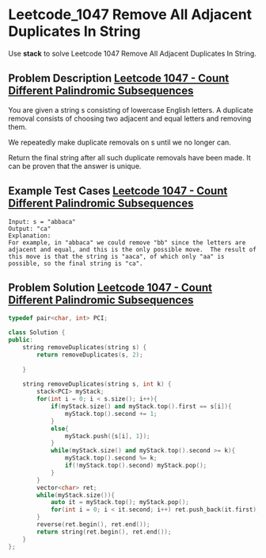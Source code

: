 # Leetcode_1047 Remove All Adjacent Duplicates In String


Use **stack** to solve Leetcode 1047 Remove All Adjacent Duplicates In String.
<!--more-->


## Problem Description [Leetcode 1047 - Count Different Palindromic Subsequences](https://leetcode.com/problems/remove-all-adjacent-duplicates-in-string/)

<p>
You are given a string s consisting of lowercase English letters. A duplicate removal consists of choosing two adjacent and equal letters and removing them.

We repeatedly make duplicate removals on s until we no longer can.

Return the final string after all such duplicate removals have been made. It can be proven that the answer is unique.
</p>



## Example Test Cases [Leetcode 1047 - Count Different Palindromic Subsequences](https://leetcode.com/problems/remove-all-adjacent-duplicates-in-string/)

```
Input: s = "abbaca"
Output: "ca"
Explanation: 
For example, in "abbaca" we could remove "bb" since the letters are adjacent and equal, and this is the only possible move.  The result of this move is that the string is "aaca", of which only "aa" is possible, so the final string is "ca".
```

## Problem Solution [Leetcode 1047 - Count Different Palindromic Subsequences](https://leetcode.com/problems/remove-all-adjacent-duplicates-in-string/)
```cpp
typedef pair<char, int> PCI;

class Solution {
public:
    string removeDuplicates(string s) {
        return removeDuplicates(s, 2);
        
    }
    
    string removeDuplicates(string s, int k) {
        stack<PCI> myStack;
        for(int i = 0; i < s.size(); i++){
            if(myStack.size() and myStack.top().first == s[i]){
                myStack.top().second += 1;
            }
            else{
                myStack.push({s[i], 1});
            }
            while(myStack.size() and myStack.top().second >= k){
                myStack.top().second %= k;
                if(!myStack.top().second) myStack.pop();
            }
        }
        vector<char> ret;
        while(myStack.size()){
            auto it = myStack.top(); myStack.pop();
            for(int i = 0; i < it.second; i++) ret.push_back(it.first);
        }
        reverse(ret.begin(), ret.end());
        return string(ret.begin(), ret.end());
    }
};
```




